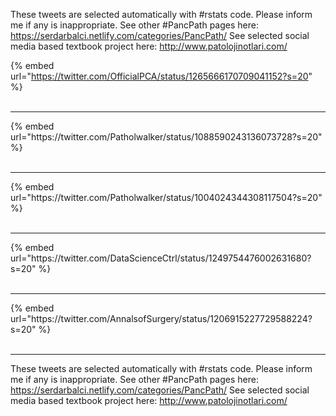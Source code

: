 

These tweets are selected automatically with #rstats code. Please inform me if any is inappropriate.
See other #PancPath pages here: https://serdarbalci.netlify.com/categories/PancPath/ 
See selected social media based textbook project here: http://www.patolojinotlari.com/

{% embed url="https://twitter.com/OfficialPCA/status/1265666170709041152?s=20" %}<br>
<br>
<hr>
{% embed url="https://twitter.com/Patholwalker/status/1088590243136073728?s=20" %}<br>
<br>
<hr>
{% embed url="https://twitter.com/Patholwalker/status/1004024344308117504?s=20" %}<br>
<br>
<hr>
{% embed url="https://twitter.com/DataScienceCtrl/status/1249754476002631680?s=20" %}<br>
<br>
<hr>
{% embed url="https://twitter.com/AnnalsofSurgery/status/1206915227729588224?s=20" %}<br>
<br>
<hr>


These tweets are selected automatically with #rstats code. Please inform me if any is inappropriate.
See other #PancPath pages here: https://serdarbalci.netlify.com/categories/PancPath/ 
See selected social media based textbook project here: http://www.patolojinotlari.com/

